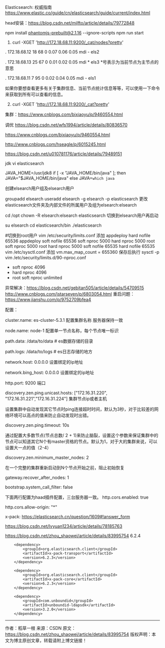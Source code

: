 Elasticsearch: 权威指南 https://www.elastic.co/guide/cn/elasticsearch/guide/current/index.html

head安装：https://blog.csdn.net/mjlfto/article/details/79772848

 npm install phantomjs-prebuilt@2.1.16 --ignore-scripts
npm run start


1. curl -XGET 'http://172.18.68.11:9200/_cat/nodes?pretty'

 . 172.18.68.12 18 68 0 0.07 0.06 0.05 mdi - els2
 
 . 172.18.68.13 25 67 0 0.01 0.02 0.05 mdi * els3                *号表示为当前节点为主节点的意思
 
 . 172.18.68.11  7 95 0 0.02 0.04 0.05 mdi - els1
 

如果你要想查看更多有关于集群信息、当前节点统计信息等等，可以使用一下命令来获取到所有可以查看的信息。

2. curl -XGET 'http://172.18.68.11:9200/_cat?pretty'   



集群：https://www.cnblogs.com/bixiaoyu/p/9460554.html

调优
https://blog.csdn.net/wfs1994/article/details/80836570

https://www.cnblogs.com/bixiaoyu/p/9460554.html

http://www.cnblogs.com/hseagle/p/6015245.html

https://blog.csdn.net/u010781176/article/details/79489151


jdk
vi elasticsearch

JAVA_HOME=/usr/jdk8
if [ -x "JAVA_HOME/bin/java" ]; then
  JAVA="$JAVA_HOME/bin/java"
else
  JAVA=`which java`
  

创建elsearch用户组及elsearch用户

groupadd elsearch
useradd elsearch -g elsearch -p elasticsearch
更改elasticsearch文件夹及内部文件的所属用户及组为elsearch:elsearch

cd /opt
chown -R elsearch:elsearch  elasticsearch
切换到elsearch用户再启动

su elsearch cd elasticsearch/bin
./elasticsearch



#切换到root用户
vim /etc/security/limits.conf 添加
appdeploy hard nofile 65536
appdeploy soft nofile 65536
soft nproc 5000
hard nproc 5000
root soft nproc 5000
root hard nproc 5000
soft nofile 65535
hard nofile 65535
vim /etc/sysctl.conf 添加
vm.max_map_count = 655360
保存后执行 sysctl -p
vim /etc/security/limits.d/90-nproc.conf
* soft nproc 4096
* hard nproc 4096
* root soft nproc unlimited


异常解决：https://blog.csdn.net/gebitan505/article/details/54709515
http://www.cnblogs.com/jstarseven/p/6803054.html
重启问题：https://www.jianshu.com/p/9752709bfea4





配置：

cluster.name: es-cluster-5.3.1   配置集群名称  服务器保持一致

node.name: node-1                 配置单一节点名称，每个节点唯一标识

path.data: /data/to/data # es数据存储的目录

path.logs: /data/to/logs # es日志存储的地方

network.host: 0.0.0.0              设置绑定的ip地址

network.bing_host: 0.0.0.0              设置绑定的ip地址

http.port: 9200                      端口

discovery.zen.ping.unicast.hosts: ["172.16.31.220", "172.16.31.221","172.16.31.224"]   集群节点ip或者主机

设置集群中自动发现其它节点时ping连接超时时间，默认为3秒，对于比较差的网络环境可以高点的值来防止自动发现时出错。

discovery.zen.ping.timeout: 10s



通过配置大多数节点(节点总数/ 2 + 1)来防止脑裂，设置这个参数来保证集群中的节点可以知道其它N个有master资格的节点。默认为1，对于大的集群来说，可以设置大一点的值（2-4）

discovery.zen.minimum_master_nodes: 2

在一个完整的集群重新启动到N个节点开始之前，阻止初始恢复

gateway.recover_after_nodes: 1

bootstrap.system_call_filter: false


下面两行配置为haad插件配置，三台服务器一致。
http.cors.enabled: true

http.cors.allow-origin: "*"



x-pack:
https://elasticsearch.cn/question/1609#!answer_form

https://blog.csdn.net/lvyuan1234/article/details/78185763

https://blog.csdn.net/zhou_shaowei/article/details/83995754 6.2.4

 
 		<dependency>
			<groupId>org.elasticsearch.client</groupId>
			<artifactId>x-pack-transport</artifactId>
			<version>6.2.3</version>
		</dependency>
 
 		<dependency>
			<groupId>org.elasticsearch.client</groupId>
			<artifactId>x-pack-core</artifactId>
			<version>6.2.3</version>
		</dependency> 
 
		<dependency>
			<groupId>com.unboundid</groupId>
			<artifactId>unboundid-ldapsdk</artifactId>
			<version>3.2.0</version>
		</dependency>
--------------------- 
作者：稻草一根 
来源：CSDN 
原文：https://blog.csdn.net/zhou_shaowei/article/details/83995754 
版权声明：本文为博主原创文章，转载请附上博文链接！
